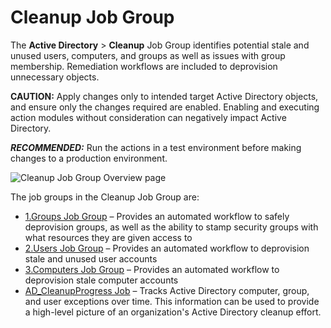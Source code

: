 # Cleanup Job Group

The **Active Directory** > **Cleanup** Job Group identifies potential stale and unused users,
computers, and groups as well as issues with group membership. Remediation workflows are included to
deprovision unnecessary objects.

**CAUTION:** Apply changes only to intended target Active Directory objects, and ensure only the
changes required are enabled. Enabling and executing action modules without consideration can
negatively impact Active Directory.

**_RECOMMENDED:_** Run the actions in a test environment before making changes to a production
environment.

![Cleanup Job Group Overview page](/img/versioned_docs/accessanalyzer_11.6/accessanalyzer/admin/runninginstances/overviewpage.webp)

The job groups in the Cleanup Job Group are:

- [1.Groups Job Group](/docs/accessanalyzer/11.6/solutions/activedirectory/cleanup/groups/overview.md)
  – Provides an automated workflow to safely deprovision groups, as well as the ability to stamp
  security groups with what resources they are given access to
- [2.Users Job Group](/docs/accessanalyzer/11.6/solutions/activedirectory/cleanup/users/overview.md)
  – Provides an automated workflow to deprovision stale and unused user accounts
- [3.Computers Job Group](/docs/accessanalyzer/11.6/solutions/activedirectory/cleanup/computers/overview.md)
  – Provides an automated workflow to deprovision stale computer accounts
- [AD_CleanupProgress Job](/docs/accessanalyzer/11.6/solutions/activedirectory/cleanup/ad_cleanupprogress.md)
  – Tracks Active Directory computer, group, and user exceptions over time. This information can be
  used to provide a high-level picture of an organization's Active Directory cleanup effort.
